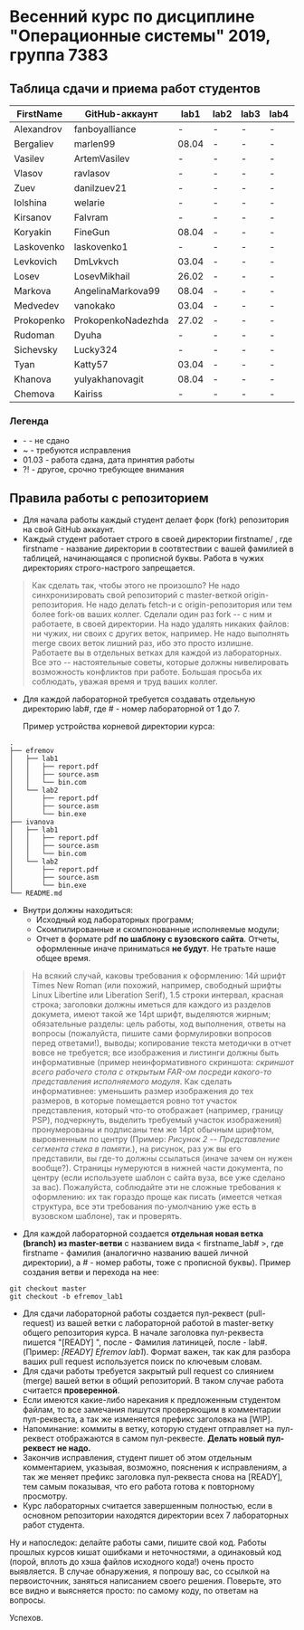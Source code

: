 # Весенний курс по дисциплине "Операционные системы" 2019, группа 7383

## Таблица сдачи и приема работ студентов

| FirstName          | GitHub-аккаунт     | lab1  | lab2  | lab3  | lab4  | lab5  | lab6  | lab7  |
| ------------------ | ------------------ | ----- | ----- | ----- | ----- | ----- | ----- | ----- |
| Alexandrov         | fanboyalliance     |   -   |   -   |   -   |   -   |   -   |   -   |   -   |
| Bergaliev          | marlen99           | 08.04  |   -   |   -   |   -   |   -   |   -   |   -   |
| Vasilev            | ArtemVasilev       |   -   |   -   |   -   |   -   |   -   |   -   |   -   |
| Vlasov             | ravlasov           |   -   |   -   |   -   |   -   |   -   |   -   |   -   |
| Zuev               | danilzuev21        |   -   |   -   |   -   |   -   |   -   |   -   |   -   |
| Iolshina           | welarie            |   -   |   -   |   -   |   -   |   -   |   -   |   -   |
| Kirsanov           | Falvram            |   -   |   -   |   -   |   -   |   -   |   -   |   -   |
| Koryakin           | FineGun            | 08.04 |   -   |   -   |   -   |   -   |   -   |   -   |
| Laskovenko         | laskovenko1        |   -   |   -   |   -   |   -   |   -   |   -   |   -   |
| Levkovich          | DmLvkvch           | 03.04 |   -   |   -   |   -   |   -   |   -   |   -   |
| Losev              | LosevMikhail       | 26.02 |   -   |   -   |   -   |   -   |   -   |   -   |
| Markova            | AngelinaMarkova99  | 08.04 |   -   |   -   |   -   |   -   |   -   |   -   |
| Medvedev           | vanokako           | 03.04 |   -   |   -   |   -   |   -   |   -   |   -   |
| Prokopenko         | ProkopenkoNadezhda | 27.02 |   -   |   -   |   -   |   -   |   -   |   -   |
| Rudoman            | Dyuha              |   -   |   -   |   -   |   -   |   -   |   -   |   -   |
| Sichevsky          | Lucky324           |   -   |   -   |   -   |   -   |   -   |   -   |   -   |
| Tyan               | Katty57            | 03.04 |   -   |   -   |   -   |   -   |   -   |   -   |
| Khanova            | yulyakhanovagit    | 08.04 |   -   |   -   |   -   |   -   |   -   |   -   |
| Chemova            | Kairiss            |   -   |   -   |   -   |   -   |   -   |   -   |   -   |

### Легенда

- \- - не сдано
- ~ - требуются исправления
- 01.03 - работа сдана, дата принятия работы
- ?! - другое, срочно требующее внимания

## Правила работы с репозиторием

- Для начала работы каждый студент делает форк (fork) репозитория на свой GitHub аккаунт.
- Каждый студент работает строго в своей директории firstname/ , где firstname - название директории в соотвтествии с вашей фамилией в таблицей, начинающаяся с прописной буквы. Работа в чужих директориях строго-настрого запрещается.

> Как сделать так, чтобы этого не произошло? Не надо синхронизировать свой репозиторий с master-веткой origin-репозитория. Не надо делать fetch-и с origin-репозитория или тем более fork-ов ваших коллег. Сделали один раз fork -- с ним и работаете, в своей директории. На надо удалять никаких файлов: ни чужих, ни своих с других веток, например. Не надо выполнять merge своих веток лишний раз, ибо это просто излишне. Работаете вы в отдельных ветках для каждой из лабораторных. Все это -- настоятельные советы, которые должны нивелировать возможность конфликтов при работе. Большая просьба их соблюдать, уважая время и труд ваших коллег.

- Для каждой лабораторной требуется создавать отдельную директорию lab#, где # - номер лабораторной от 1 до 7.

    Пример устройства корневой директории курса:
```
.
├── efremov
│   ├── lab1
│   │   ├── report.pdf
│   │   ├── source.asm
│   │   └── bin.com
│   └── lab2
│       ├── report.pdf
│       ├── source.asm
│       └── bin.exe
├── ivanova
│   ├── lab1
│   │   ├── report.pdf
│   │   ├── source.asm
│   │   └── bin.com
│   └── lab2
│       ├── report.pdf
│       ├── source.asm
│       └── bin.exe
└── README.md
```

- Внутри должны находиться:
    * Исходный код лабораторных программ;
    * Скомпилированные и скомпонованные исполняемые модули;
    * Отчет в формате pdf  **по шаблону с вузовского сайта**. Отчеты, оформленные иначе приниматься **не будут**. Не тратьте наше общее время.

> На всякий случай, каковы требования к оформлению: 14й шрифт Times New Roman (или похожий, например, свободный шрифты Linux Libertine или  Liberation Serif), 1.5 строки интервал, красная строка; заголовки должны иметься для каждого из разделов докумета, имеют такой же 14pt шрифт, выделяются жирным; обязательные разделы: цель работы, ход выполнения, ответы на вопросы (пожалуйста, пишите сами формулировки вопросов перед ответами!), выводы; копирование текста методички в отчет вовсе не требуется; все изображения и листинги должны быть информативные (пример неинформативного скриншота: *скриншот всего рабочего стола с открытым FAR-ом посреди какого-то представления исполняемого модуля*. Как сделать информативнее: уменьшить размер изображения до тех размеров, в которые помещается ровно тот участок представления, который что-то отображает (например, границу PSP), подчеркнуть, выделить требуемый участок изображения) пронумерованы и подписаны тем же 14pt обычным шрифтом, выровненным по центру (Пример: *Рисунок 2 -- Представление сегмента стека в памяти.*), на рисунок, раз уж вы его представили, вы где-то должны ссылаться (иначе зачем он нужен вообще?). Страницы нумеруются в нижней части документа, по центру (если используете шаблон с сайта вуза, все уже сделано за вас). Пожалуйста, соблюдайте эти не сложные требования к оформлению: их так гораздо проще как писать (имеется четкая структура, все эти требования по-умолчанию уже есть в вузовском шаблоне), так и проверять.

- Для каждой лабораторной создается **отдельная новая ветка (branch) из master-ветви** с названием вида < firstname\_lab# >, где firstname - фамилия (аналогично названию вашей личной директории), а # - номер работы, тоже с прописной буквы). Пример создания ветви и перехода на нее:

```
git checkout master
git checkout -b efremov_lab1
```
- Для сдачи лабораторной работы создается пул-реквест (pull-request) из вашей ветки с лабораторной работой в master-ветку общего репозитория курса. В начале заголовка пул-реквеста пишется "[READY] ", после - Фамилия латиницей, после - lab#. (Пример: *[READY] Efremov lab1*). Формат важен, так как для разбора ваших pull request используется поиск по ключевым словам.
- Для сдачи работы требуется закрытый pull request со слиянием (merge) вашей ветки в общий репозиторий. В таком случае работа считается **проверенной**.
- Если имеются какие-либо нарекания к предложенным студентом файлам, то все замечания пишутся проверяющим в комментарии пул-реквеста, а так же изменяется префикс заголовка на [WIP].
- Напоминание: коммиты в ветку, которую студент отправляет на пул-реквест отображаются в самом пул-реквесте. **Делать новый пул-реквест не надо.**
- Закончив исправления, студент пишет об этом отдельным комментарием, указывая, возможно, пояснения к исправлениям, а так же меняет префикс заголовка пул-реквеста снова на [READY], тем самым показывая, что его работа готова к повторному просмотру.
- Курс лабораторных считается завершенным полностью, если в основном репозитории находятся директории всех 7 лабораторных работ студента.

Ну и напоследок: делайте работы сами, пишите свой код. Работы прошлых курсов кишат ошибками и неточностями, а одинаковый код (порой, вплоть до хэша файлов исходного кода!) очень просто выявляется. В случае обнаружения, я попрошу вас, со ссылкой на первоисточник, заняться написанием своего решения. Поверьте, это все видно и выясняется просто: по самому коду, по ответам на вопросы.

Успехов.

